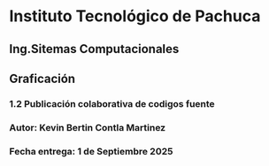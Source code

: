 # Instituto Tecnológico de Pachuca 
## Ing.Sitemas Computacionales 
## Graficación 
###  1.2 Publicación colaborativa de codigos fuente
###  Autor: Kevin Bertin Contla Martinez 
###  Fecha entrega: 1 de Septiembre 2025
